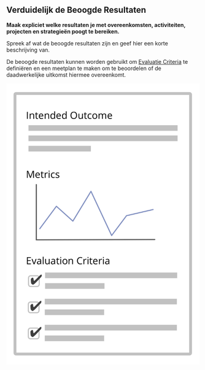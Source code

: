 ## Verduidelijk de Beoogde Resultaten

<summary>
<strong>Maak expliciet welke resultaten je met overeenkomsten, activiteiten, projecten en strategieën poogt te bereiken.</strong>
</summary>

Spreek af wat de beoogde resultaten zijn en geef hier een korte beschrijving van.

De beoogde resultaten kunnen worden gebruikt om [Evaluatie Criteria](section:evaluation-criteria) te definiëren en een meetplan te maken om te beoordelen of de daadwerkelijke uitkomst hiermee overeenkomt.

![Beoogde resultaten, en Evaluatie Criteria](img/templates/outcome-and-criteria.png)